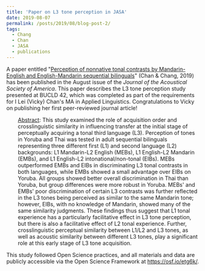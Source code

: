 ```yaml
---
title: 'Paper on L3 tone perception in JASA'
date: 2019-08-07
permalink: /posts/2019/08/blog-post-2/
tags:
  - Chang
  - Chan
  - JASA
  - publications
---
```


A paper entitled "<a href="https://doi.org/10.1121/1.5120522" target="_blank" rel="noopener"><span class="s1">Perception of nonnative tonal contrasts by Mandarin-English and English-Mandarin sequential bilinguals</span></a>" (Chan &amp; Chang, 2019) has been published in the August issue of the <i>Journal of the Acoustical Society of America</i>. This paper describes the L3 tone perception study presented at BUCLD 42, which was completed as part of the requirements for I Lei (Vicky) Chan's MA in Applied Linguistics. Congratulations to Vicky on publishing her first peer-reviewed journal article!
<p style="padding-left: 30px;"><span style="text-decoration: underline;">Abstract</span>: This study examined the role of acquisition order and crosslinguistic similarity in influencing transfer at the initial stage of perceptually acquiring a tonal third language (L3). Perception of tones in Yoruba and Thai was tested in adult sequential bilinguals representing three different first (L1) and second language (L2) backgrounds: L1 Mandarin-L2 English (MEBs), L1 English-L2 Mandarin (EMBs), and L1 English-L2 intonational/non-tonal (EIBs). MEBs outperformed EMBs and EIBs in discriminating L3 tonal contrasts in both languages, while EMBs showed a small advantage over EIBs on Yoruba. All groups showed better overall discrimination in Thai than Yoruba, but group differences were more robust in Yoruba. MEBs' and EMBs' poor discrimination of certain L3 contrasts was further reflected in the L3 tones being perceived as similar to the same Mandarin tone; however, EIBs, with no knowledge of Mandarin, showed many of the same similarity judgments. These findings thus suggest that L1 tonal experience has a particularly facilitative effect in L3 tone perception, but there is also a facilitative effect of L2 tonal experience. Further, crosslinguistic perceptual similarity between L1/L2 and L3 tones, as well as acoustic similarity between different L3 tones, play a significant role at this early stage of L3 tone acquisition.</p>
This study followed Open Science practices, and all materials and data are publicly accessible via the Open Science Framework at <a href="https://osf.io/etg6k/" target="_blank" rel="noopener">https://osf.io/etg6k/</a>.
